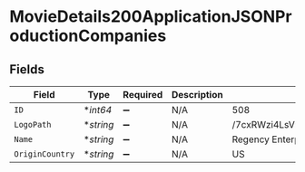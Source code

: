 # MovieDetails200ApplicationJSONProductionCompanies


## Fields

| Field                            | Type                             | Required                         | Description                      | Example                          |
| -------------------------------- | -------------------------------- | -------------------------------- | -------------------------------- | -------------------------------- |
| `ID`                             | **int64*                         | :heavy_minus_sign:               | N/A                              | 508                              |
| `LogoPath`                       | **string*                        | :heavy_minus_sign:               | N/A                              | /7cxRWzi4LsVm4Utfpr1hfARNurT.png |
| `Name`                           | **string*                        | :heavy_minus_sign:               | N/A                              | Regency Enterprises              |
| `OriginCountry`                  | **string*                        | :heavy_minus_sign:               | N/A                              | US                               |